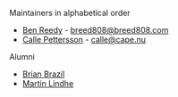 Maintainers in alphabetical order

* [Ben Reedy](https://github.com/breed808) - breed808@breed808.com
* [Calle Pettersson](https://github.com/carlpett) - calle@cape.nu

Alumni

* [Brian Brazil](https://github.com/brian-brazil)
* [Martin Lindhe](https://github.com/martinlindhe)
